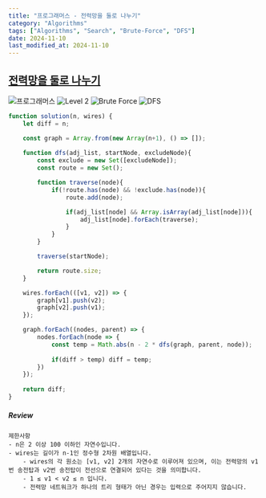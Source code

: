 ```yaml
---
title: "프로그래머스 - 전력망을 둘로 나누기"
category: "Algorithms"
tags: ["Algorithms", "Search", "Brute-Force", "DFS"]
date: 2024-11-10
last_modified_at: 2024-11-10
---
```


## [전력망을 둘로 나누기](https://school.programmers.co.kr/learn/courses/30/lessons/86971)

<img src="https://img.shields.io/badge/-프로그래머스-1e2a3c" alt="프로그래머스"/> <img src="https://img.shields.io/badge/-Level 2-green" alt="Level 2"/> <img src="https://img.shields.io/badge/-Brute Force-midnightblue" alt="Brute Force"/> <img src="https://img.shields.io/badge/-DFS-crimson" alt="DFS"/> 

```js
function solution(n, wires) {
    let diff = n;

    const graph = Array.from(new Array(n+1), () => []); 
    
    function dfs(adj_list, startNode, excludeNode){  
        const exclude = new Set([excludeNode]);
        const route = new Set();

        function traverse(node){
            if(!route.has(node) && !exclude.has(node)){
                route.add(node);

                if(adj_list[node] && Array.isArray(adj_list[node])){
                    adj_list[node].forEach(traverse);
                }
            }
        }

        traverse(startNode);

        return route.size;   
    }

    wires.forEach(([v1, v2]) => {
        graph[v1].push(v2);
        graph[v2].push(v1);
    });

    graph.forEach((nodes, parent) => {
        nodes.forEach(node => {
            const temp = Math.abs(n - 2 * dfs(graph, parent, node));
            
            if(diff > temp) diff = temp;
        })
    });
    
    return diff;
}
```

##### Review 

```
제한사항
- n은 2 이상 100 이하인 자연수입니다.
- wires는 길이가 n-1인 정수형 2차원 배열입니다.
    - wires의 각 원소는 [v1, v2] 2개의 자연수로 이루어져 있으며, 이는 전력망의 v1번 송전탑과 v2번 송전탑이 전선으로 연결되어 있다는 것을 의미합니다.
    - 1 ≤ v1 < v2 ≤ n 입니다.
    - 전력망 네트워크가 하나의 트리 형태가 아닌 경우는 입력으로 주어지지 않습니다.
```